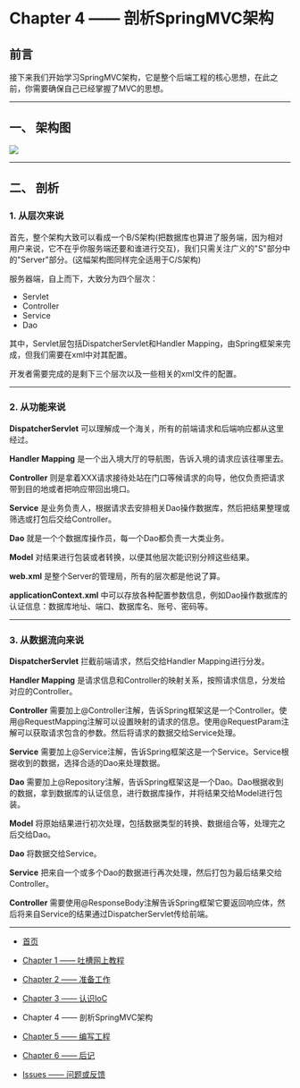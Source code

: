 # Chapter 4 —— 剖析SpringMVC架构

## 前言

接下来我们开始学习SpringMVC架构，它是整个后端工程的核心思想，在此之前，你需要确保自己已经掌握了MVC的思想。

---
## 一、 架构图

![](https://github.com/universezy/SpringWebServer-Teaching/blob/master/assets/ch4-1.png?raw=true)

---
## 二、 剖析

### 1. 从层次来说

首先，整个架构大致可以看成一个B/S架构(把数据库也算进了服务端，因为相对用户来说，它不在乎你服务端还要和谁进行交互)，我们只需关注广义的"S"部分中的"Server"部分。(这幅架构图同样完全适用于C/S架构)

服务器端，自上而下，大致分为四个层次：

- Servlet
- Controller
- Service
- Dao

其中，Servlet层包括DispatcherServlet和Handler Mapping，由Spring框架来完成，但我们需要在xml中对其配置。

开发者需要完成的是剩下三个层次以及一些相关的xml文件的配置。

---
### 2. 从功能来说

**DispatcherServlet** 可以理解成一个海关，所有的前端请求和后端响应都从这里经过。

**Handler Mapping** 是一个出入境大厅的导航图，告诉入境的请求应该往哪里去。

**Controller** 则是拿着XXX请求接待处站在门口等候请求的向导，他仅负责把请求带到目的地或者把响应带回出境口。

**Service** 是业务负责人，根据请求去安排相关Dao操作数据库，然后把结果整理或筛选或打包后交给Controller。

**Dao** 就是一个个数据库操作员，每一个Dao都负责一大类业务。

**Model** 对结果进行包装或者转换，以便其他层次能识别分辨这些结果。

**web.xml** 是整个Server的管理局，所有的层次都是他说了算。

**applicationContext.xml** 中可以存放各种配置参数信息，例如Dao操作数据库的认证信息：数据库地址、端口、数据库名、账号、密码等。

---
### 3. 从数据流向来说

**DispatcherServlet** 拦截前端请求，然后交给Handler Mapping进行分发。

**Handler Mapping** 是请求信息和Controller的映射关系，按照请求信息，分发给对应的Controller。

**Controller** 需要加上@Controller注解，告诉Spring框架这是一个Controller。使用@RequestMapping注解可以设置映射的请求的信息。使用@RequestParam注解可以获取请求包含的参数。然后将请求的数据交给Service处理。

**Service** 需要加上@Service注解，告诉Spring框架这是一个Service。Service根据收到的数据，选择合适的Dao来处理数据。

**Dao** 需要加上@Repository注解，告诉Spring框架这是一个Dao。Dao根据收到的数据，拿到数据库的认证信息，进行数据库操作，并将结果交给Model进行包装。

**Model** 将原始结果进行初次处理，包括数据类型的转换、数据组合等，处理完之后交给Dao。

**Dao** 将数据交给Service。

**Service** 把来自一个或多个Dao的数据进行再次处理，然后打包为最后结果交给Controller。

**Controller** 需要使用@ResponseBody注解告诉Spring框架它要返回响应体，然后将来自Service的结果通过DispatcherServlet传给前端。

---

- [首页](https://universezy.github.io/universezy/dist/index.html#/blog/display?id=SpringTeaching1)

- [Chapter 1 —— 吐槽网上教程](https://universezy.github.io/universezy/dist/index.html#/blog/display?id=SpringTeaching2)

- [Chapter 2 —— 准备工作](https://universezy.github.io/universezy/dist/index.html#/blog/display?id=SpringTeaching3)

- [Chapter 3 —— 认识IoC](https://universezy.github.io/universezy/dist/index.html#/blog/display?id=SpringTeaching4)

- Chapter 4 —— 剖析SpringMVC架构

- [Chapter 5 —— 编写工程](https://universezy.github.io/universezy/dist/index.html#/blog/display?id=SpringTeaching6)

- [Chapter 6 —— 后记](https://universezy.github.io/universezy/dist/index.html#/blog/display?id=SpringTeaching7)

- [Issues —— 问题或反馈](https://universezy.github.io/universezy/dist/index.html#/blog/display?id=SpringTeaching8)